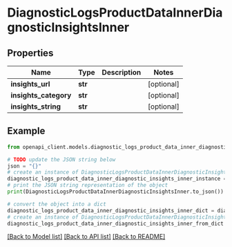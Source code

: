 # DiagnosticLogsProductDataInnerDiagnosticInsightsInner


## Properties

Name | Type | Description | Notes
------------ | ------------- | ------------- | -------------
**insights_url** | **str** |  | [optional] 
**insights_category** | **str** |  | [optional] 
**insights_string** | **str** |  | [optional] 

## Example

```python
from openapi_client.models.diagnostic_logs_product_data_inner_diagnostic_insights_inner import DiagnosticLogsProductDataInnerDiagnosticInsightsInner

# TODO update the JSON string below
json = "{}"
# create an instance of DiagnosticLogsProductDataInnerDiagnosticInsightsInner from a JSON string
diagnostic_logs_product_data_inner_diagnostic_insights_inner_instance = DiagnosticLogsProductDataInnerDiagnosticInsightsInner.from_json(json)
# print the JSON string representation of the object
print(DiagnosticLogsProductDataInnerDiagnosticInsightsInner.to_json())

# convert the object into a dict
diagnostic_logs_product_data_inner_diagnostic_insights_inner_dict = diagnostic_logs_product_data_inner_diagnostic_insights_inner_instance.to_dict()
# create an instance of DiagnosticLogsProductDataInnerDiagnosticInsightsInner from a dict
diagnostic_logs_product_data_inner_diagnostic_insights_inner_from_dict = DiagnosticLogsProductDataInnerDiagnosticInsightsInner.from_dict(diagnostic_logs_product_data_inner_diagnostic_insights_inner_dict)
```
[[Back to Model list]](../README.md#documentation-for-models) [[Back to API list]](../README.md#documentation-for-api-endpoints) [[Back to README]](../README.md)


